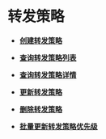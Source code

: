 # 转发策略<a name="module_policies"></a>

 

-   **[创建转发策略](创建转发策略.md)**  

-   **[查询转发策略列表](查询转发策略列表.md)**  

-   **[查询转发策略详情](查询转发策略详情.md)**  

-   **[更新转发策略](更新转发策略.md)**  

-   **[删除转发策略](删除转发策略.md)**  

-   **[批量更新转发策略优先级](批量更新转发策略优先级.md)**  


